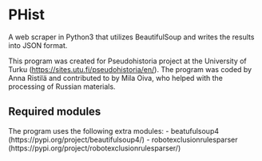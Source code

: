 <h1>PHist</h1>
A web scraper in Python3 that utilizes BeautifulSoup and writes the results into JSON format. 

This program was created for Pseudohistoria project at the University of Turku (https://sites.utu.fi/pseudohistoria/en/). The program was coded by Anna Ristilä and contributed to by Mila Oiva, who helped with the processing of Russian materials. 


<h2>Required modules</h2>
The program uses the following extra modules:
	- beatufulsoup4 (https://pypi.org/project/beautifulsoup4/)
	- robotexclusionrulesparser (https://pypi.org/project/robotexclusionrulesparser/)

